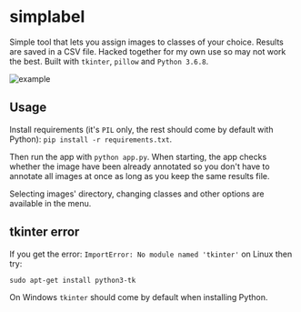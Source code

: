 # simplabel
Simple tool that lets you assign images to classes of your choice. Results are saved in a CSV file. Hacked together for my own use so may not work the best. Built with `tkinter`, `pillow` and `Python 3.6.8`.  

![example](https://imgur.com/a/SUxe4EK)

## Usage
Install requirements (it's `PIL` only, the rest should come by default with Python): `pip install -r requirements.txt`.

Then run the app with `python app.py`. When starting, the app checks whether the image have been already annotated so you don't have to annotate all images at once as long as you keep the same results file.

Selecting images' directory, changing classes and other options are available in the menu.

## tkinter error
If you get the error: `ImportError: No module named 'tkinter'` on Linux then try:

`sudo apt-get install python3-tk`

On Windows `tkinter` should come by default when installing Python. 
